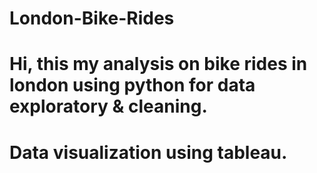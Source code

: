 # London-Bike-Rides
# Hi, this my analysis on bike rides in london using python for data exploratory & cleaning.
# Data visualization using tableau.
